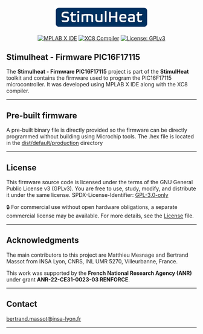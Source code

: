<p align="center">
    <img src="assets/stimulheat-logo.png" align="center" width="50%">
</p>

<p align="center">
    <a href="https://www.microchip.com/en-us/tools-resources/develop/mplab-x-ide"><img alt="MPLAB X IDE" src="https://img.shields.io/badge/MPLAB%20X%20IDE-v6.15-blue.svg"/></a>
    <a href="https://www.microchip.com/en-us/tools-resources/develop/mplab-xc-compilers"><img alt="XC8 Compiler" src="https://img.shields.io/badge/XC8%20Compiler-v3.00-blue.svg"/></a>
    <a href="https://opensource.org/license/gpl-3-0"><img alt="License: GPLv3" src="https://img.shields.io/badge/License-GPLv3-brightgreen.svg"/></a>
</p>

## Stimulheat - Firmware PIC16F17115

The **Stimulheat - Firmware PIC16F17115** project is part of the **StimulHeat** toolkit and contains the firmware used to program the PIC16F17115 microcontroller. It was developed using MPLAB X IDE along with the XC8 compiler.

---

## Pre-built firmware

A pre-built binary file is directly provided so the firmware can be directly programmed without building using Microchip tools.
The .hex file is located in the [dist/default/production](dist/default/production/) directory

---

## License

This firmware source code is licensed under the terms of the GNU General Public License v3 (GPLv3).
You are free to use, study, modify, and distribute it under the same license.
SPDX-License-Identifier: [GPL-3.0-only](https://opensource.org/license/gpl-3-0)

🔒 For commercial use without open hardware obligations, a separate commercial license may be available.
For more details, see the [License](LICENSE.md) file.

---

## Acknowledgments

The main contributors to this project are Matthieu Mesnage and Bertrand Massot from INSA Lyon, CNRS, INL UMR 5270, Villeurbanne, France.

This work was supported by the **French National Research Agency (ANR)** under grant **ANR-22-CE31-0023-03 RENFORCE**.

---

## Contact

[bertrand.massot@insa-lyon.fr](mailto:bertrand.massot@insa-lyon.fr)

---
